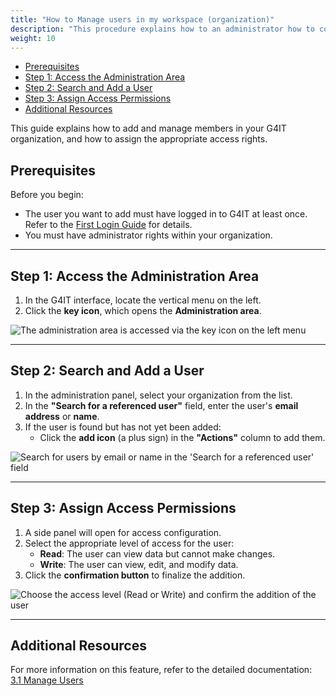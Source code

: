```yaml
---
title: "How to Manage users in my workspace (organization)"
description: "This procedure explains how to an administrator how to configure users within their organization."
weight: 10
---
```

<!-- TOC -->
  * [Prerequisites](#prerequisites)
  * [Step 1: Access the Administration Area](#step-1-access-the-administration-area)
  * [Step 2: Search and Add a User](#step-2-search-and-add-a-user)
  * [Step 3: Assign Access Permissions](#step-3-assign-access-permissions)
  * [Additional Resources](#additional-resources)
<!-- TOC -->

This guide explains how to add and manage members in your G4IT organization, and how to assign the appropriate access
rights.

## Prerequisites

Before you begin:

- The user you want to add must have logged in to G4IT at least once.  
  Refer to the [First Login Guide](../../01_First-Login) for details.
- You must have administrator rights within your organization.

---

## Step 1: Access the Administration Area

1. In the G4IT interface, locate the vertical menu on the left.
2. Click the **key icon**, which opens the **Administration area**.

![The administration area is accessed via the key icon on the left menu](../images/02_Manage-users-Step1.png)

---

## Step 2: Search and Add a User

1. In the administration panel, select your organization from the list.
2. In the **"Search for a referenced user"** field, enter the user's **email address** or **name**.
3. If the user is found but has not yet been added:
    - Click the **add icon** (a plus sign) in the **"Actions"** column to add them.

![Search for users by email or name in the 'Search for a referenced user' field](../images/02_Manage-users-Step2.png)

---

## Step 3: Assign Access Permissions

1. A side panel will open for access configuration.
2. Select the appropriate level of access for the user:
    - **Read**: The user can view data but cannot make changes.
    - **Write**: The user can view, edit, and modify data.
3. Click the **confirmation button** to finalize the addition.

![Choose the access level (Read or Write) and confirm the addition of the user](../images/02_Manage-users-Step3.png)

---

## Additional Resources

For more information on this feature, refer to the detailed documentation:  
[3.1 Manage Users](../../../../2-functional-documentation/use_cases/uc_administration/uc_administration_manage_users/_index.md)
